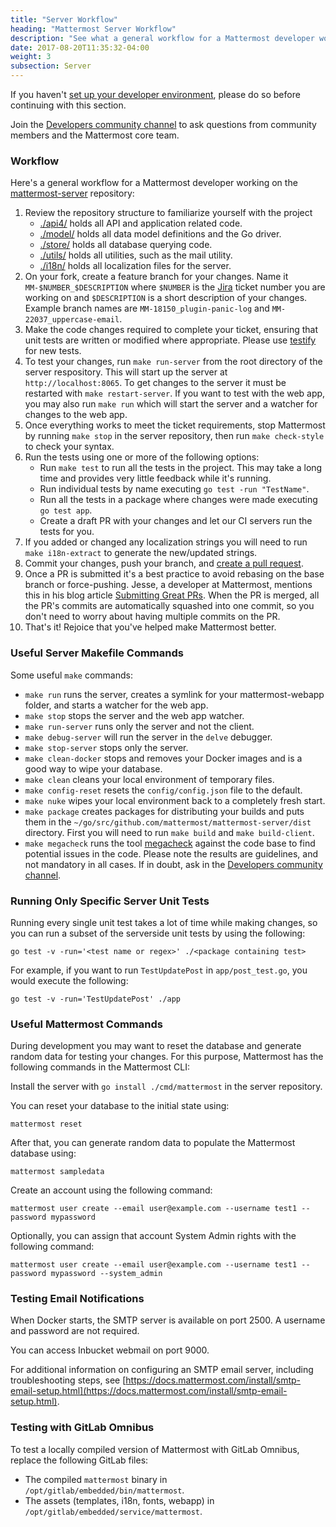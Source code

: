 ```yaml
---
title: "Server Workflow"
heading: "Mattermost Server Workflow"
description: "See what a general workflow for a Mattermost developer working on the mattermost-server repository looks like."
date: 2017-08-20T11:35:32-04:00
weight: 3
subsection: Server
---
```


If you haven't [set up your developer environment](https://developers.mattermost.com/contribute/server/developer-setup/), please do so before continuing with this section.

Join the [Developers community channel](https://community.mattermost.com/core/channels/developers) to ask questions from community members and the Mattermost core team.

### Workflow

Here's a general workflow for a Mattermost developer working on the [mattermost-server](https://github.com/mattermost/mattermost-server) repository:

1. Review the repository structure to familiarize yourself with the project
    * [./api4/](https://github.com/mattermost/mattermost-server/tree/master/api4) holds all API and application related code.
    * [./model/](https://github.com/mattermost/mattermost-server/tree/master/model) holds all data model definitions and the Go driver.
    * [./store/](https://github.com/mattermost/mattermost-server/tree/master/store) holds all database querying code.
    * [./utils/](https://github.com/mattermost/mattermost-server/tree/master/utils) holds all utilities, such as the mail utility.
    * [./i18n/](https://github.com/mattermost/mattermost-server/tree/master/i18n) holds all localization files for the server.
2. On your fork, create a feature branch for your changes. Name it `MM-$NUMBER_$DESCRIPTION` where `$NUMBER` is the [Jira](https://mattermost.atlassian.net) ticket number you are working on and `$DESCRIPTION` is a short description of your changes. Example branch names are `MM-18150_plugin-panic-log` and `MM-22037_uppercase-email`.
3. Make the code changes required to complete your ticket, ensuring that unit tests are written or modified where appropriate. Please use [testify](https://github.com/stretchr/testify) for new tests.
4. To test your changes, run `make run-server` from the root directory of the server respository. This will start up the server at `http://localhost:8065`. To get changes to the server it must be restarted with `make restart-server`. If you want to test with the web app, you may also run `make run` which will start the server and a watcher for changes to the web app.
5. Once everything works to meet the ticket requirements, stop Mattermost by running `make stop` in the server repository, then run `make check-style` to check your syntax.
6. Run the tests using one or more of the following options:
     * Run `make test` to run all the tests in the project. This may take a long time and provides very little feedback while it's running.
     * Run individual tests by name executing `go test -run "TestName"`.
     * Run all the tests in a package where changes were made executing `go test app`.
     * Create a draft PR with your changes and let our CI servers run the tests for you.
7. If you added or changed any localization strings you will need to run `make i18n-extract` to generate the new/updated strings.
8. Commit your changes, push your branch, and [create a pull request](https://developers.mattermost.com/contribute/getting-started/contribution-checklist/).
9. Once a PR is submitted it's a best practice to avoid rebasing on the base branch or force-pushing. Jesse, a developer at Mattermost, mentions this in his blog article [Submitting Great PRs](https://mattermost.com/blog/submitting-great-prs/). When the PR is merged, all the PR's commits are automatically squashed into one commit, so you don't need to worry about having multiple commits on the PR.
10. That's it! Rejoice that you've helped make Mattermost better.

### Useful Server Makefile Commands

Some useful `make` commands:

* `make run` runs the server, creates a symlink for your mattermost-webapp folder, and starts a watcher for the web app.
* `make stop` stops the server and the web app watcher.
* `make run-server` runs only the server and not the client.
* `make debug-server` will run the server in the `delve` debugger.
* `make stop-server` stops only the server.
* `make clean-docker` stops and removes your Docker images and is a good way to wipe your database.
* `make clean` cleans your local environment of temporary files.
* `make config-reset` resets the `config/config.json` file to the default.
* `make nuke` wipes your local environment back to a completely fresh start.
* `make package` creates packages for distributing your builds and puts them in the `~/go/src/github.com/mattermost/mattermost-server/dist` directory. First you will need to run `make build` and `make build-client`.
* `make megacheck` runs the tool [megacheck](https://github.com/dominikh/go-tools/tree/master/cmd/megacheck) against the code base to find potential issues in the code. Please note the results are guidelines, and not mandatory in all cases. If in doubt, ask in the [Developers community channel](https://community.mattermost.com/core/channels/developers).

### Running Only Specific Server Unit Tests

Running every single unit test takes a lot of time while making changes, so you can run a subset of the serverside unit tests by using the following:

```
go test -v -run='<test name or regex>' ./<package containing test>
```

For example, if you want to run `TestUpdatePost` in `app/post_test.go`, you would execute the following:

```
go test -v -run='TestUpdatePost' ./app
```

### Useful Mattermost Commands

During development you may want to reset the database and generate random data for testing your changes. For this purpose, Mattermost has the following commands in the Mattermost CLI:

Install the server with `go install ./cmd/mattermost` in the server repository.

You can reset your database to the initial state using:

```
mattermost reset
```

After that, you can generate random data to populate the Mattermost database using:

```
mattermost sampledata
```

Create an account using the following command:

```
mattermost user create --email user@example.com --username test1 --password mypassword
```

Optionally, you can assign that account System Admin rights with the following command:

```
mattermost user create --email user@example.com --username test1 --password mypassword --system_admin
```

### Testing Email Notifications

When Docker starts, the SMTP server is available on port 2500. A username and password are not required.

You can access Inbucket webmail on port 9000.

For additional information on configuring an SMTP email server, including troubleshooting steps, see [https://docs.mattermost.com/install/smtp-email-setup.html](https://docs.mattermost.com/install/smtp-email-setup.html).

### Testing with GitLab Omnibus

To test a locally compiled version of Mattermost with GitLab Omnibus, replace the following GitLab files:

* The compiled `mattermost` binary in `/opt/gitlab/embedded/bin/mattermost`.
* The assets (templates, i18n, fonts, webapp) in `/opt/gitlab/embedded/service/mattermost`.
